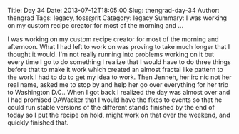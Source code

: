 Title: Day 34
Date: 2013-07-12T18:05:00
Slug: thengrad-day-34
Author: thengrad
Tags: legacy, foss@rit
Category: legacy
Summary: I was working on my custom recipe creator for most of the morning and ... 

I was working on my custom recipe creator for most of the morning and
afternoon. What I had left to work on was proving to take much longer that I
thought it would. I'm not really running into problems working on it but every
time I go to do something I realize that I would have to do three things
before that to make it work which created an almost fractal like pattern to
the work I had to do to get my idea to work. Then Jenneh, her irc nic not her
real name, asked me to stop by and help her go over everything for her trip to
Washington D.C.. When I got back I realized the day was almost over and I had
promised DAWacker that I would have the fixes to events so that he could run
stable versions of the different stands finished by the end of today so I put
the recipe on hold, might work on that over the weekend, and quickly finished
that.

